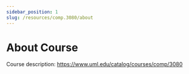 ```yaml
---
sidebar_position: 1
slug: /resources/comp.3080/about
---
```


# About Course

Course description: https://www.uml.edu/catalog/courses/comp/3080